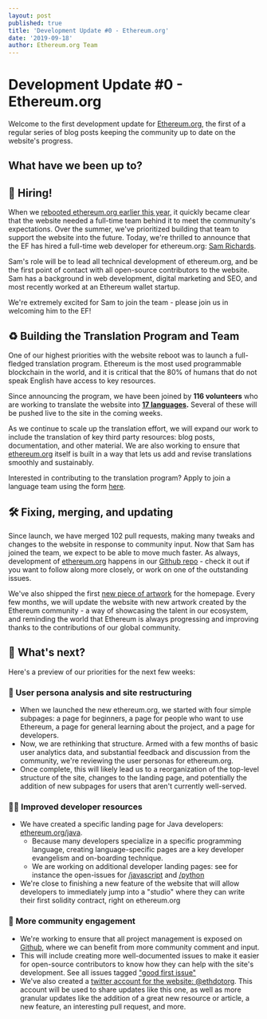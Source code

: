 ```yaml
---
layout: post
published: true
title: 'Development Update #0 - Ethereum.org'
date: '2019-09-18'
author: Ethereum.org Team
---
```



# Development Update #0 - Ethereum.org

Welcome to the first development update for [Ethereum.org](http://ethereum.org), the first of a regular series of blog posts keeping the community up to date on the website's progress. 

## What have we been up to?

## 👋 **Hiring!**

When we [rebooted ethereum.org earlier this year](https://blog.ethereum.org/2019/04/30/beginning-a-new-ethereum-org/), it quickly became clear that the website needed a full-time team behind it to meet the community's expectations. Over the summer, we've prioritized building that team to support the website into the future. Today, we're thrilled to announce that the EF has hired a full-time web developer for ethereum.org: [Sam Richards](https://github.com/samajammin).

Sam's role will be to lead all technical development of ethereum.org, and be the first point of contact with all open-source contributors to the website. Sam has a background in web development, digital marketing and SEO, and most recently worked at an Ethereum wallet startup.

We're extremely excited for Sam to join the team - please join us in welcoming him to the EF!

## ♻️ Building the Translation Program and Team

One of our highest priorities with the website reboot was to launch a full-fledged translation program. Ethereum is the most used programmable blockchain in the world, and it is critical that the 80% of humans that do not speak English have access to key resources. 

Since announcing the program, we have been joined by **116 volunteers** who are working to translate the website into **[17 languages](https://crowdin.com/project/ethereumfoundation).** Several of these will be pushed live to the site in the coming weeks.

As we continue to scale up the translation effort, we will expand our work to include the translation of key third party resources: blog posts, documentation, and other material. We are also working to ensure that [ethereum.org](http://ethereum.org) itself is built in a way that lets us add and revise translations smoothly and sustainably. 

Interested in contributing to the translation program? Apply to join a language team using the form [here](https://docs.google.com/forms/d/e/1FAIpQLSfsV1sG7OEPRzO6zDdj0BsYo9DR1L3nSSmCvYktftLjhQ4CoA/viewform?usp=sf_link). 

## 🛠 Fixing, merging, and updating

Since launch, we have merged 102 pull requests, making many tweaks and changes to the website in response to community input. Now that Sam has joined the team, we expect to be able to move much faster. As always, development of [ethereum.org](http://ethereum.org) happens in our [Github repo](https://github.com/ethereum/ethereum-org-website) - check it out if you want to follow along more closely, or work on one of the outstanding issues.

We've also shipped the first [new piece of artwork](https://hackernoon.com/rethinking-the-identity-of-ethereumorg-l718w347l) for the homepage. Every few months, we will update the website with new artwork created by the Ethereum community - a way of showcasing the talent in our ecosystem, and reminding the world that Ethereum is always progressing and improving thanks to the contributions of our global community. 

 

## 🎯 What's next?

Here's a preview of our priorities for the next few weeks:

### 🤔 User persona analysis and site restructuring

- When we launched the new ethereum.org, we started with four simple subpages: a page for beginners, a page for people who want to use Ethereum, a page for general learning about the project, and a page for developers.
- Now, we are rethinking that structure. Armed with a few months of basic user analytics data, and substantial feedback and discussion from the community, we're reviewing the user personas for ethereum.org.
- Once complete, this will likely lead us to a reorganization of the top-level structure of the site, changes to the landing page, and potentially the addition of new subpages for users that aren't currently well-served.

### 👩‍💻 Improved developer resources

- We have created a specific landing page for Java developers: [ethereum.org/java](http://ethereum.org/java).
    - Because many developers specialize in a specific programming language, creating language-specific pages are a key developer evangelism and on-boarding technique. 
    - We are working on additional developer landing pages: see for instance the open-issues for [/javascript](https://github.com/ethereum/ethereum-org-website/issues/224) and [/python](https://github.com/ethereum/ethereum-org-website/issues/223)
- We're close to finishing a new feature of the website that will allow developers to immediately jump into a "studio" where they can write their first solidity contract, right on ethereum.org

### 🦄 More community engagement

- We're working to ensure that all project management is exposed on [Github](https://github.com/ethereum/ethereum-org-website), where we can benefit from more community comment and input.
- This will include creating more well-documented issues to make it easier for open-source contributors to know how they can help with the site's development. See all issues tagged ["good first issue"](https://github.com/ethereum/ethereum-org-website/issues?q=is%3Aissue+is%3Aopen+label%3A%22good+first+issue%22)
- We've also created a [twitter account for the website: @ethdotorg](https://twitter.com/ethdotorg). This account will be used to share updates like this one, as well as more granular updates like the addition of a great new resource or article, a new feature, an interesting pull request, and more.
